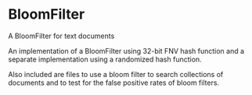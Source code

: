 # BloomFilter
A BloomFilter for text documents

An implementation of a BloomFilter using 32-bit FNV hash function and a separate implementation using a randomized hash function.

Also included are files to use a bloom filter to search collections of documents and to test for the false positive rates of bloom filters.

